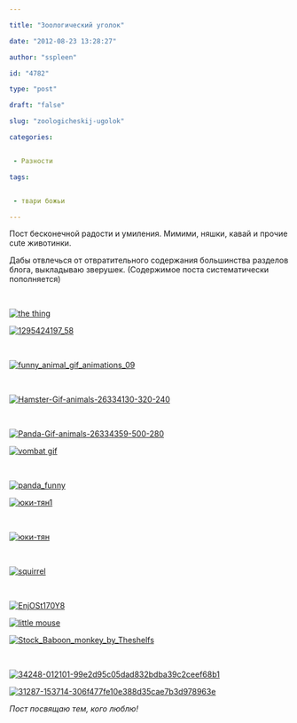 ```yaml
---

title: "Зоологический уголок"

date: "2012-08-23 13:28:27"

author: "sspleen"

id: "4782"

type: "post"

draft: "false"

slug: "zoologicheskij-ugolok"

categories:


 - Разности

tags:


 - твари божьи

---
```

Пост бесконечной радости и умиления. Мимими, няшки, кавай и прочие cute животинки.  
  
Дабы отвлечься от отвратительного содержания большинства разделов блога, выкладываю зверушек. (Содержимое поста систематически пополняется)  
  
   
  
[![](/uploads/2012/11/34298-014717-852783332d57325113cca89416dd7c04.gif "the thing")](/2012/08/zoologicheskij-ugolok/34298-014717-852783332d57325113cca89416dd7c04/)  
  
[![](/uploads/2012/11/1295424197_58.gif "1295424197_58")](/2012/08/zoologicheskij-ugolok/1295424197_58/)  
  
   
  
[![](/uploads/2012/11/funny_animal_gif_animations_09.gif "funny_animal_gif_animations_09")](/2012/08/zoologicheskij-ugolok/funny_animal_gif_animations_09/)  
  
   
  
[![](/uploads/2012/11/Hamster-Gif-animals-26334130-320-240.gif "Hamster-Gif-animals-26334130-320-240")](/2012/08/zoologicheskij-ugolok/hamster-gif-animals-26334130-320-240/)  
  
   
  
[![](/uploads/2012/11/Panda-Gif-animals-26334359-500-280.gif "Panda-Gif-animals-26334359-500-280")](/2012/08/zoologicheskij-ugolok/panda-gif-animals-26334359-500-280/)  
  
[![](/uploads/2012/11/vombat-gif.gif "vombat gif")](/2012/08/zoologicheskij-ugolok/vombat-gif-2/)  
  
   
  
[![](/uploads/2012/11/panda_funny.gif "panda_funny")](/2012/08/zoologicheskij-ugolok/panda_funny/)  
  
[![](/uploads/2012/11/юки-тян1.jpg "юки-тян1")](/2012/08/zoologicheskij-ugolok/yuki-tyan1/)  
  
   
  
[![](/uploads/2012/11/юки-тян.jpg "юки-тян")](/2012/08/zoologicheskij-ugolok/yuki-tyan/)  
  
   
  
[![](/uploads/2012/11/squirrel.jpeg "squirrel")](/2012/08/zoologicheskij-ugolok/squirrel/)  
  
   
  
[![](/uploads/2012/11/EnjOSt170Y8.jpg "EnjOSt170Y8")](/2012/08/zoologicheskij-ugolok/enjost170y8/)  
  
[![](/uploads/2012/11/4383-0e26b849.jpg "little mouse")](/2012/08/zoologicheskij-ugolok/4383-0e26b849/)  
  
[![](/uploads/2012/11/Stock_Baboon_monkey_by_Theshelfs.jpg "Stock_Baboon_monkey_by_Theshelfs")](/2012/08/zoologicheskij-ugolok/stock_baboon_monkey_by_theshelfs/)  
  
   
  
[![](/uploads/2012/11/34248-012101-99e2d95c05dad832bdba39c2ceef68b1.jpg "34248-012101-99e2d95c05dad832bdba39c2ceef68b1")](/2012/08/zoologicheskij-ugolok/34248-012101-99e2d95c05dad832bdba39c2ceef68b1/)  
  
[![](/uploads/2012/11/31287-153714-306f477fe10e388d35cae7b3d978963e.jpg "31287-153714-306f477fe10e388d35cae7b3d978963e")](/2012/08/zoologicheskij-ugolok/31287-153714-306f477fe10e388d35cae7b3d978963e/)  
  
_Пост посвящаю тем, кого люблю!_